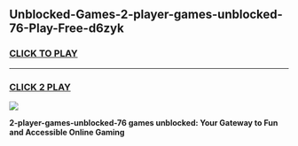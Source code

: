 
## Unblocked-Games-2-player-games-unblocked-76-Play-Free-d6zyk
<h3>
<a href="https://premium76.site?title=2-player-games-unblocked-76&ref=22A">CLICK TO PLAY</a></h3>
<hr>

<h3>
<a href="https://premium76.site?title=2-player-games-unblocked-76&ref=22A">CLICK 2 PLAY</a>
  
</h3>

<a href="https://premium76.site?title=2-player-games-unblocked-76&ref=22A"><img src="https://clearcache.store/games.png"></a>


**2-player-games-unblocked-76 games unblocked: Your Gateway to Fun and Accessible Online Gaming**

